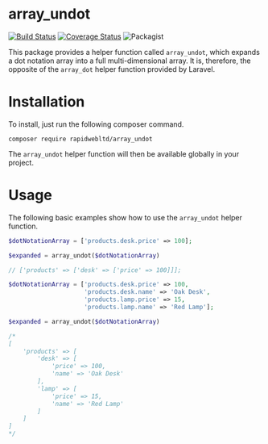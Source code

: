 # array_undot

[![Build Status](https://travis-ci.org/rapidwebltd/array_undot.svg?branch=master)](https://travis-ci.org/rapidwebltd/array_undot)
[![Coverage Status](https://coveralls.io/repos/github/rapidwebltd/array_undot/badge.svg?branch=master)](https://coveralls.io/github/rapidwebltd/array_undot?branch=master)
![Packagist](https://img.shields.io/packagist/dt/rapidwebltd/array_undot.svg)

This package provides a helper function called `array_undot`, which expands a dot notation array into a full multi-dimensional array. 
It is, therefore, the opposite of the `array_dot` helper function provided by Laravel.

# Installation

To install, just run the following composer command.

```
composer require rapidwebltd/array_undot
```

The `array_undot` helper function will then be available globally in your project.

# Usage

The following basic examples show how to use the `array_undot` helper function.

```php
$dotNotationArray = ['products.desk.price' => 100];

$expanded = array_undot($dotNotationArray)

// ['products' => ['desk' => ['price' => 100]]];
```

```php
$dotNotationArray = ['products.desk.price' => 100, 
                     'products.desk.name' => 'Oak Desk',
                     'products.lamp.price' => 15,
                     'products.lamp.name' => 'Red Lamp'];

$expanded = array_undot($dotNotationArray)

/*
[
    'products' => [
        'desk' => [
            'price' => 100,
            'name' => 'Oak Desk'
        ],
        'lamp' => [
            'price' => 15,
            'name' => 'Red Lamp'
        ]
    ]
]
*/

```